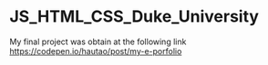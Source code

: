 # JS_HTML_CSS_Duke_University
My final project was obtain at the following link
https://codepen.io/hautao/post/my-e-porfolio
